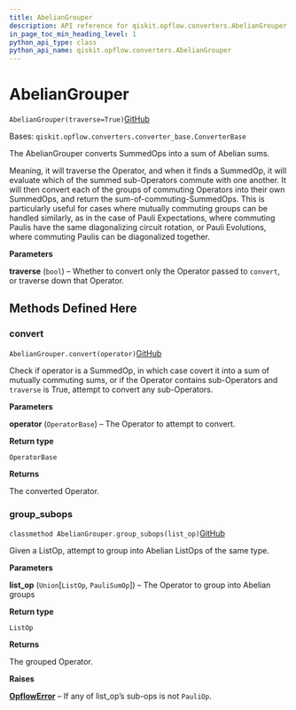 ```yaml
---
title: AbelianGrouper
description: API reference for qiskit.opflow.converters.AbelianGrouper
in_page_toc_min_heading_level: 1
python_api_type: class
python_api_name: qiskit.opflow.converters.AbelianGrouper
---
```


# AbelianGrouper

<span id="qiskit.opflow.converters.AbelianGrouper" />

`AbelianGrouper(traverse=True)`[GitHub](https://github.com/qiskit/qiskit/tree/stable/0.20/qiskit/opflow/converters/abelian_grouper.py "view source code")

Bases: `qiskit.opflow.converters.converter_base.ConverterBase`

The AbelianGrouper converts SummedOps into a sum of Abelian sums.

Meaning, it will traverse the Operator, and when it finds a SummedOp, it will evaluate which of the summed sub-Operators commute with one another. It will then convert each of the groups of commuting Operators into their own SummedOps, and return the sum-of-commuting-SummedOps. This is particularly useful for cases where mutually commuting groups can be handled similarly, as in the case of Pauli Expectations, where commuting Paulis have the same diagonalizing circuit rotation, or Pauli Evolutions, where commuting Paulis can be diagonalized together.

**Parameters**

**traverse** (`bool`) – Whether to convert only the Operator passed to `convert`, or traverse down that Operator.

## Methods Defined Here

### convert

<span id="qiskit.opflow.converters.AbelianGrouper.convert" />

`AbelianGrouper.convert(operator)`[GitHub](https://github.com/qiskit/qiskit/tree/stable/0.20/qiskit/opflow/converters/abelian_grouper.py "view source code")

Check if operator is a SummedOp, in which case covert it into a sum of mutually commuting sums, or if the Operator contains sub-Operators and `traverse` is True, attempt to convert any sub-Operators.

**Parameters**

**operator** (`OperatorBase`) – The Operator to attempt to convert.

**Return type**

`OperatorBase`

**Returns**

The converted Operator.

### group\_subops

<span id="qiskit.opflow.converters.AbelianGrouper.group_subops" />

`classmethod AbelianGrouper.group_subops(list_op)`[GitHub](https://github.com/qiskit/qiskit/tree/stable/0.20/qiskit/opflow/converters/abelian_grouper.py "view source code")

Given a ListOp, attempt to group into Abelian ListOps of the same type.

**Parameters**

**list\_op** (`Union`\[`ListOp`, `PauliSumOp`]) – The Operator to group into Abelian groups

**Return type**

`ListOp`

**Returns**

The grouped Operator.

**Raises**

[**OpflowError**](qiskit.opflow.OpflowError "qiskit.opflow.OpflowError") – If any of list\_op’s sub-ops is not `PauliOp`.


